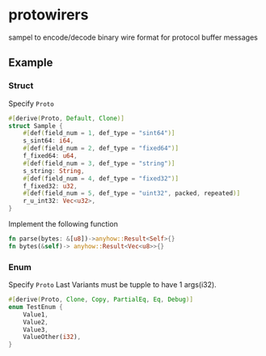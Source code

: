 # protowirers

sampel to encode/decode binary wire format for protocol buffer messages

## Example

### Struct

Specify `Proto`

```rust
#[derive(Proto, Default, Clone)]
struct Sample {
    #[def(field_num = 1, def_type = "sint64")]
    s_sint64: i64,
    #[def(field_num = 2, def_type = "fixed64")]
    f_fixed64: u64,
    #[def(field_num = 3, def_type = "string")]
    s_string: String,
    #[def(field_num = 4, def_type = "fixed32")]
    f_fixed32: u32,
    #[def(field_num = 5, def_type = "uint32", packed, repeated)]
    r_u_int32: Vec<u32>,
}
```

Implement the following function

```rust
fn parse(bytes: &[u8])->anyhow::Result<Self>{}
fn bytes(&self)-> anyhow::Result<Vec<u8>>{}
```

### Enum

Specify `Proto`
Last Variants must be tupple to have 1 args(i32).

```rust
#[derive(Proto, Clone, Copy, PartialEq, Eq, Debug)]
enum TestEnum {
    Value1,
    Value2,
    Value3,
    ValueOther(i32),
}
```
